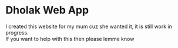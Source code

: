 # Dholak Web App

I created this website for my mum cuz she wanted it, it is still work in progress.\
If you want to help with this then please lemme know
